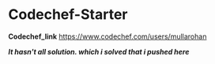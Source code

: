# Codechef-Starter
**Codechef_link**
https://www.codechef.com/users/mullarohan

***It hasn't all solution. which i solved that i pushed here***
